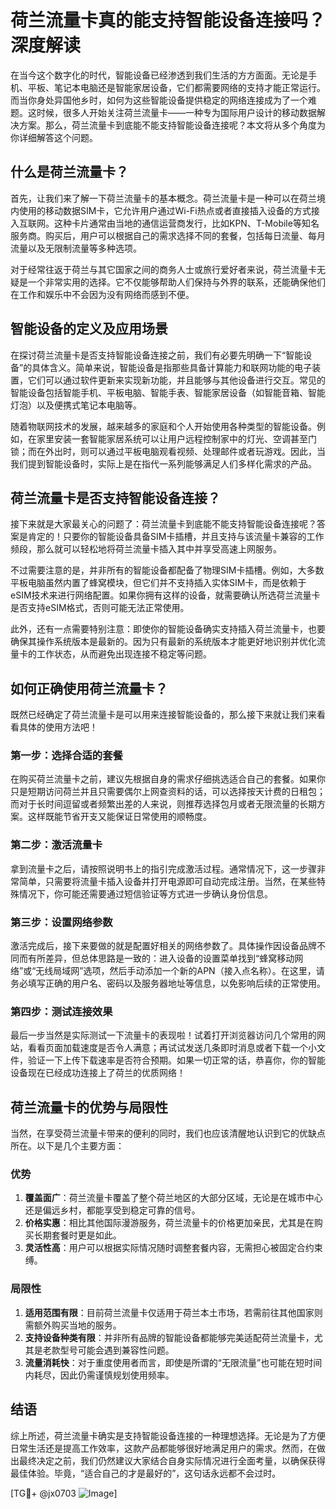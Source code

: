 # 荷兰流量卡真的能支持智能设备连接吗？深度解读

在当今这个数字化的时代，智能设备已经渗透到我们生活的方方面面。无论是手机、平板、笔记本电脑还是智能家居设备，它们都需要网络的支持才能正常运行。而当你身处异国他乡时，如何为这些智能设备提供稳定的网络连接成为了一个难题。这时候，很多人开始关注荷兰流量卡——一种专为国际用户设计的移动数据解决方案。那么，荷兰流量卡到底能不能支持智能设备连接呢？本文将从多个角度为你详细解答这个问题。

## 什么是荷兰流量卡？

首先，让我们来了解一下荷兰流量卡的基本概念。荷兰流量卡是一种可以在荷兰境内使用的移动数据SIM卡，它允许用户通过Wi-Fi热点或者直接插入设备的方式接入互联网。这种卡片通常由当地的通信运营商发行，比如KPN、T-Mobile等知名服务商。购买后，用户可以根据自己的需求选择不同的套餐，包括每日流量、每月流量以及无限制流量等多种选项。

对于经常往返于荷兰与其它国家之间的商务人士或旅行爱好者来说，荷兰流量卡无疑是一个非常实用的选择。它不仅能够帮助人们保持与外界的联系，还能确保他们在工作和娱乐中不会因为没有网络而感到不便。

## 智能设备的定义及应用场景

在探讨荷兰流量卡是否支持智能设备连接之前，我们有必要先明确一下“智能设备”的具体含义。简单来说，智能设备是指那些具备计算能力和联网功能的电子装置，它们可以通过软件更新来实现新功能，并且能够与其他设备进行交互。常见的智能设备包括智能手机、平板电脑、智能手表、智能家居设备（如智能音箱、智能灯泡）以及便携式笔记本电脑等。

随着物联网技术的发展，越来越多的家庭和个人开始使用各种类型的智能设备。例如，在家里安装一套智能家居系统可以让用户远程控制家中的灯光、空调甚至门锁；而在外出时，则可以通过平板电脑观看视频、处理邮件或者玩游戏。因此，当我们提到智能设备时，实际上是在指代一系列能够满足人们多样化需求的产品。

## 荷兰流量卡是否支持智能设备连接？

接下来就是大家最关心的问题了：荷兰流量卡到底能不能支持智能设备连接呢？答案是肯定的！只要你的智能设备具备SIM卡插槽，并且支持与该流量卡兼容的工作频段，那么就可以轻松地将荷兰流量卡插入其中并享受高速上网服务。

不过需要注意的是，并非所有的智能设备都配备了物理SIM卡插槽。例如，大多数平板电脑虽然内置了蜂窝模块，但它们并不支持插入实体SIM卡，而是依赖于eSIM技术来进行网络配置。如果你拥有这样的设备，就需要确认所选荷兰流量卡是否支持eSIM格式，否则可能无法正常使用。

此外，还有一点需要特别注意：即使你的智能设备确实支持插入荷兰流量卡，也要确保其操作系统版本是最新的。因为只有最新的系统版本才能更好地识别并优化流量卡的工作状态，从而避免出现连接不稳定等问题。

## 如何正确使用荷兰流量卡？

既然已经确定了荷兰流量卡是可以用来连接智能设备的，那么接下来就让我们来看看具体的使用方法吧！

### 第一步：选择合适的套餐

在购买荷兰流量卡之前，建议先根据自身的需求仔细挑选适合自己的套餐。如果你只是短期访问荷兰并且只需要偶尔上网查资料的话，可以选择按天计费的日租包；而对于长时间逗留或者频繁出差的人来说，则推荐选择包月或者无限流量的长期方案。这样既能节省开支又能保证日常使用的顺畅度。

### 第二步：激活流量卡

拿到流量卡之后，请按照说明书上的指引完成激活过程。通常情况下，这一步骤非常简单，只需要将流量卡插入设备并打开电源即可自动完成注册。当然，在某些特殊情况下，你可能还需要通过短信验证等方式进一步确认身份信息。

### 第三步：设置网络参数

激活完成后，接下来要做的就是配置好相关的网络参数了。具体操作因设备品牌不同而有所差异，但总体思路是一致的：进入设备的设置菜单找到“蜂窝移动网络”或“无线局域网”选项，然后手动添加一个新的APN（接入点名称）。在这里，请务必填写正确的用户名、密码以及服务器地址等信息，以免影响后续的正常使用。

### 第四步：测试连接效果

最后一步当然是实际测试一下流量卡的表现啦！试着打开浏览器访问几个常用的网站，看看页面加载速度是否令人满意；再试试发送几条即时消息或者下载一个小文件，验证一下上传下载速率是否符合预期。如果一切正常的话，恭喜你，你的智能设备现在已经成功连接上了荷兰的优质网络！

## 荷兰流量卡的优势与局限性

当然，在享受荷兰流量卡带来的便利的同时，我们也应该清醒地认识到它的优缺点所在。以下是几个主要方面：

### 优势

1. **覆盖面广**：荷兰流量卡覆盖了整个荷兰地区的大部分区域，无论是在城市中心还是偏远乡村，都能享受到稳定可靠的信号。
2. **价格实惠**：相比其他国际漫游服务，荷兰流量卡的价格更加亲民，尤其是在购买长期套餐时更是如此。
3. **灵活性高**：用户可以根据实际情况随时调整套餐内容，无需担心被固定合约束缚。

### 局限性

1. **适用范围有限**：目前荷兰流量卡仅适用于荷兰本土市场，若需前往其他国家则需额外购买当地的服务。
2. **支持设备种类有限**：并非所有品牌的智能设备都能够完美适配荷兰流量卡，尤其是老款型号可能会遇到兼容性问题。
3. **流量消耗快**：对于重度使用者而言，即使是所谓的“无限流量”也可能在短时间内耗尽，因此仍需谨慎规划使用频率。

## 结语

综上所述，荷兰流量卡确实是支持智能设备连接的一种理想选择。无论是为了方便日常生活还是提高工作效率，这款产品都能够很好地满足用户的需求。然而，在做出最终决定之前，我们仍然建议大家结合自身实际情况进行全面考量，以确保获得最佳体验。毕竟，“适合自己的才是最好的”，这句话永远都不会过时。

[TG💪+ @jx0703 ![Image](https://github.com/user-attachments/assets/dbca1d08-cadb-493c-b0ec-ad6f7a83f270)]